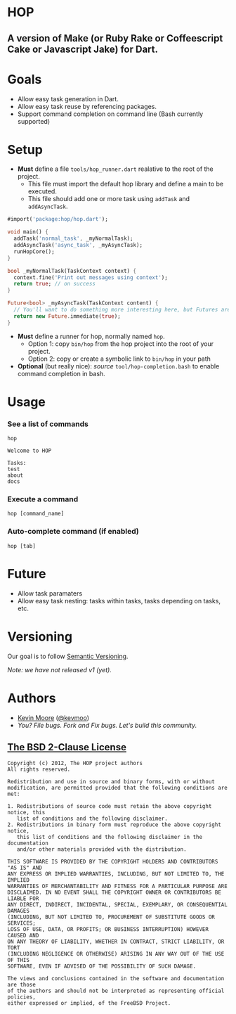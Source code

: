 # HOP
## A version of Make (or Ruby Rake or Coffeescript Cake or Javascript Jake) for Dart.

# Goals

* Allow easy task generation in Dart.
* Allow easy task reuse by referencing packages.
* Support command completion on command line (Bash currently supported)

# Setup

* **Must** define a file `tools/hop_runner.dart` realative to the root of
the project.
    * This file must import the default hop library and define a main to be executed.
    * This file should add one or more task using `addTask` and `addAsyncTask`.

```dart
#import('package:hop/hop.dart');

void main() {
  addTask('normal_task', _myNormalTask);
  addAsyncTask('async_task', _myAsyncTask);
  runHopCore();
}

bool _myNormalTask(TaskContext context) {
  context.fine('Print out messages using context');
  return true; // on success
}

Future<bool> _myAsyncTask(TaskContext content) {
  // You'll want to do something more interesting here, but Futures are supported.
  return new Future.immediate(true);
}
```

* **Must** define a runner for hop, normally named `hop`.
    * Option 1: copy `bin/hop` from the hop project into the root of your project.
    * Option 2: copy or create a symbolic link to `bin/hop` in your path
* **Optional** (but really nice): _source_ `tool/hop-completion.bash` to enable
    command completion in bash.

# Usage

### See a list of commands
`hop`

```text
Welcome to HOP

Tasks:
test
about
docs
```

### Execute a command

`hop [command_name]`

### Auto-complete command (if enabled)

`hop [tab]`

# Future

* Allow task paramaters
* Allow easy task nesting: tasks within tasks, tasks depending on tasks, etc.

# Versioning

Our goal is to follow [Semantic Versioning](http://semver.org/).

_Note: we have not released v1 (yet)._

# Authors
 * [Kevin Moore](https://github.com/kevmoo) ([@kevmoo](http://twitter.com/kevmoo))
 * _You? File bugs. Fork and Fix bugs. Let's build this community._

## [The BSD 2-Clause License](http://www.opensource.org/licenses/bsd-license.php)

    Copyright (c) 2012, The HOP project authors
    All rights reserved.

    Redistribution and use in source and binary forms, with or without
    modification, are permitted provided that the following conditions are met:

    1. Redistributions of source code must retain the above copyright notice, this
       list of conditions and the following disclaimer.
    2. Redistributions in binary form must reproduce the above copyright notice,
       this list of conditions and the following disclaimer in the documentation
       and/or other materials provided with the distribution.

    THIS SOFTWARE IS PROVIDED BY THE COPYRIGHT HOLDERS AND CONTRIBUTORS "AS IS" AND
    ANY EXPRESS OR IMPLIED WARRANTIES, INCLUDING, BUT NOT LIMITED TO, THE IMPLIED
    WARRANTIES OF MERCHANTABILITY AND FITNESS FOR A PARTICULAR PURPOSE ARE
    DISCLAIMED. IN NO EVENT SHALL THE COPYRIGHT OWNER OR CONTRIBUTORS BE LIABLE FOR
    ANY DIRECT, INDIRECT, INCIDENTAL, SPECIAL, EXEMPLARY, OR CONSEQUENTIAL DAMAGES
    (INCLUDING, BUT NOT LIMITED TO, PROCUREMENT OF SUBSTITUTE GOODS OR SERVICES;
    LOSS OF USE, DATA, OR PROFITS; OR BUSINESS INTERRUPTION) HOWEVER CAUSED AND
    ON ANY THEORY OF LIABILITY, WHETHER IN CONTRACT, STRICT LIABILITY, OR TORT
    (INCLUDING NEGLIGENCE OR OTHERWISE) ARISING IN ANY WAY OUT OF THE USE OF THIS
    SOFTWARE, EVEN IF ADVISED OF THE POSSIBILITY OF SUCH DAMAGE.

    The views and conclusions contained in the software and documentation are those
    of the authors and should not be interpreted as representing official policies,
    either expressed or implied, of the FreeBSD Project.
